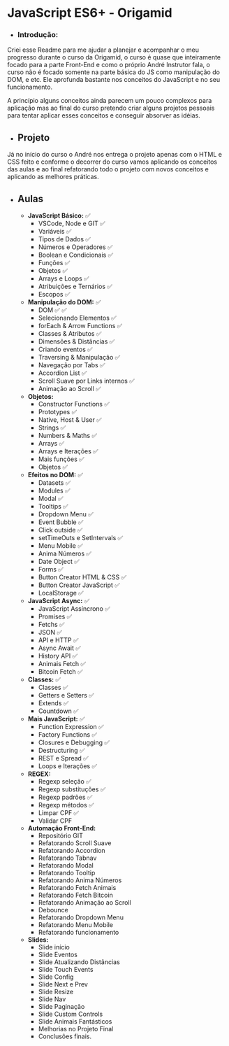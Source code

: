 # JavaScript ES6+ - Origamid

* ### **Introdução:**

Criei esse Readme para me ajudar a planejar e acompanhar o meu progresso durante o curso da Origamid, o curso é quase que inteiramente focado para a parte Front-End e como o próprio André Instrutor fala, o curso não é focado somente na parte básica do JS como manipulação do DOM, e etc. Ele aprofunda bastante nos conceitos do JavaScript e no seu funcionamento.

A princípio alguns conceitos ainda parecem um pouco complexos para aplicação mas ao final do curso pretendo criar alguns projetos pessoais para tentar aplicar esses conceitos e conseguir absorver as idéias.

* ## **Projeto**

Já no início do curso o André nos entrega o projeto apenas com o HTML e CSS feito e conforme o decorrer do curso vamos aplicando os conceitos das aulas e ao final refatorando todo o projeto com novos conceitos e aplicando as melhores práticas.

* ## **Aulas**
   
  * **JavaScript Básico:** :white_check_mark:
    * VSCode, Node e GIT :white_check_mark:
    * Variáveis :white_check_mark:
    * Tipos de Dados :white_check_mark:
    * Números e Operadores :white_check_mark:
    * Boolean e Condicionais :white_check_mark:
    * Funções :white_check_mark:
    * Objetos :white_check_mark:
    * Arrays e Loops :white_check_mark:
    * Atribuições e Ternários :white_check_mark:
    * Escopos :white_check_mark:
  * **Manipulação do DOM:** :white_check_mark:
    * DOM :white_check_mark: :white_check_mark:
    * Selecionando Elementos :white_check_mark:
    * forEach & Arrow Functions :white_check_mark:
    * Classes & Atributos :white_check_mark:
    * Dimensões & Distâncias :white_check_mark:
    * Criando eventos :white_check_mark:
    * Traversing & Manipulação :white_check_mark:
    * Navegação por Tabs :white_check_mark:
    * Accordion List :white_check_mark: 
    * Scroll Suave por Links internos :white_check_mark:
    * Animação ao Scroll :white_check_mark:
  * **Objetos:**
    * Constructor Functions :white_check_mark:
    * Prototypes :white_check_mark:
    * Native, Host & User :white_check_mark: 
    * Strings :white_check_mark: 
    * Numbers & Maths :white_check_mark: 
    * Arrays :white_check_mark: 
    * Arrays e Iterações :white_check_mark:
    * Mais funções :white_check_mark:
    * Objetos :white_check_mark:
  * **Efeitos no DOM:** :white_check_mark:
    * Datasets :white_check_mark: 
    * Modules :white_check_mark: 
    * Modal :white_check_mark:
    * Tooltips :white_check_mark: 
    * Dropdown Menu :white_check_mark:
    * Event Bubble :white_check_mark:
    * Click outside :white_check_mark:
    * setTimeOuts e SetIntervals :white_check_mark:
    * Menu Mobile :white_check_mark:
    * Anima Números :white_check_mark:
    * Date Object :white_check_mark: 
    * Forms :white_check_mark: 
    * Button Creator HTML & CSS :white_check_mark: 
    * Button Creator JavaScript :white_check_mark:
    * LocalStorage :white_check_mark:
  * **JavaScript Async:** :white_check_mark:
    * JavaScript Assíncrono :white_check_mark: 
    * Promises :white_check_mark:
    * Fetchs :white_check_mark:
    * JSON :white_check_mark:
    * API e HTTP :white_check_mark:
    * Async Await :white_check_mark:
    * History API :white_check_mark:
    * Animais Fetch :white_check_mark:
    * Bitcoin Fetch :white_check_mark:
  * **Classes:** :white_check_mark:
    * Classes :white_check_mark:
    * Getters e Setters :white_check_mark:
    * Extends :white_check_mark:
    * Countdown :white_check_mark:
  * **Mais JavaScript:** :white_check_mark:
    * Function Expression :white_check_mark:
    * Factory Functions :white_check_mark:
    * Closures e Debugging :white_check_mark:
    * Destructuring :white_check_mark:
    * REST e Spread :white_check_mark:
    * Loops e Iterações :white_check_mark:
  * **REGEX:**
    * Regexp seleção :white_check_mark: 
    * Regexp substituções :white_check_mark: 
    * Regexp padrões :white_check_mark:
    * Regexp métodos :white_check_mark:
    * Limpar CPF :white_check_mark:
    * Validar CPF
  * **Automação Front-End:**
    * Repositório GIT
    * Refatorando Scroll Suave
    * Refatorando Accordion
    * Refatorando Tabnav
    * Refatorando Modal
    * Refatorando Tooltip
    * Refatorando Anima Números
    * Refatorando Fetch Animais
    * Refatorando Fetch Bitcoin
    * Refatorando Animação ao Scroll
    * Debounce
    * Refatorando Dropdown Menu
    * Refatorando Menu Mobile
    * Refatorando funcionamento
  * **Slides:**
    * Slide início
    * Slide Eventos
    * Slide Atualizando Distãncias
    * Slide Touch Events
    * Slide Config
    * Slide Next e Prev
    * Slide Resize
    * Slide Nav
    * Slide Paginação
    * Slide Custom Controls
    * Slide Animais Fantásticos
    * Melhorias no Projeto Final
    * Conclusões finais.
